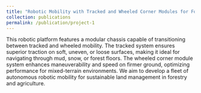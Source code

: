 ```yaml
---
title: "Robotic Mobility with Tracked and Wheeled Corner Modules for Forestry and Agriculture"
collection: publications
permalink: /publication/project-1
---
```

This robotic platform features a modular chassis capable of transitioning between tracked and wheeled mobility. The tracked system ensures superior traction on soft, uneven, or loose surfaces, making it ideal for navigating through mud, snow, or forest floors. The wheeled corner module system enhances maneuverability and speed on firmer ground, optimizing performance for mixed-terrain environments. We aim to develop a fleet of autonomous robotic mobility for sustainable land management in forestry and agriculture.
